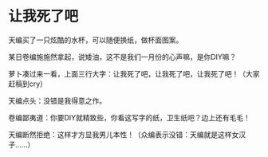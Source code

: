 # 让我死了吧

天编买了一只炫酷的水杯，可以随便换纸，做杯面图案。 

某日卷编施施然拿起，说矮油，这不是我们一月份的心声嘛，是你DIY嘛？ 

萝卜凑过来一看，上面三行大字：让我死了吧，让我死了吧，让我死了吧！（大家赶稿到cry） 

天编点头：没错是我得意之作。 

卷编鄙夷道：你要DIY就精致些，你看这写字的纸，卫生纸吧？边上还有毛毛！ 

天编断然拒绝：这样才方显我男儿本性！（众编表示没错：天编就是这样女汉子……）